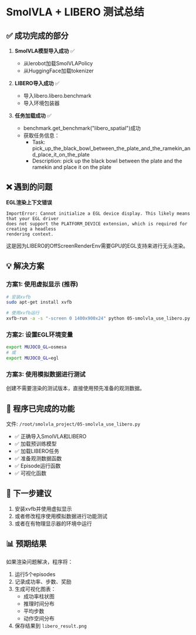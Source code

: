 # SmolVLA + LIBERO 测试总结

## ✅ 成功完成的部分

1. **SmolVLA模型导入成功** ✅
   - 从lerobot加载SmolVLAPolicy
   - 从HuggingFace加载tokenizer
   
2. **LIBERO导入成功** ✅
   - 导入libero.libero.benchmark
   - 导入环境包装器
   
3. **任务加载成功** ✅
   - benchmark.get_benchmark("libero_spatial")成功
   - 获取任务信息：
     - Task: pick_up_the_black_bowl_between_the_plate_and_the_ramekin_and_place_it_on_the_plate
     - Description: pick up the black bowl between the plate and the ramekin and place it on the plate

## ❌ 遇到的问题

**EGL渲染上下文错误**
```
ImportError: Cannot initialize a EGL device display. This likely means that your EGL driver 
does not support the PLATFORM_DEVICE extension, which is required for creating a headless 
rendering context.
```

这是因为LIBERO的OffScreenRenderEnv需要GPU的EGL支持来进行无头渲染。

## 💡 解决方案

### 方案1: 使用虚拟显示 (推荐)
```bash
# 安装xvfb
sudo apt-get install xvfb

# 使用xvfb运行
xvfb-run -a -s "-screen 0 1400x900x24" python 05-smolvla_use_libero.py
```

### 方案2: 设置EGL环境变量
```bash
export MUJOCO_GL=osmesa
# 或
export MUJOCO_GL=egl
```

### 方案3: 使用模拟数据进行测试
创建不需要渲染的测试版本，直接使用预先准备的观测数据。

## 📝 程序已完成的功能

文件: `/root/smolvla_project/05-smolvla_use_libero.py`

- ✅ 正确导入SmolVLA和LIBERO
- ✅ 加载预训练模型
- ✅ 加载LIBERO任务
- ✅ 准备观测数据函数
- ✅ Episode运行函数
- ✅ 可视化函数

## 🎯 下一步建议

1. 安装xvfb并使用虚拟显示
2. 或者修改程序使用模拟数据进行功能测试
3. 或者在有物理显示器的环境中运行

## 📊 预期结果

如果渲染问题解决，程序将：
1. 运行5个episodes
2. 记录成功率、步数、奖励
3. 生成可视化图表：
   - 成功率柱状图
   - 推理时间分布
   - 平均步数
   - 动作空间分布
4. 保存结果到 `libero_result.png`

